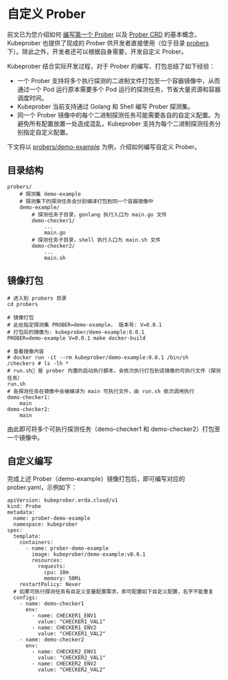 # 自定义 Prober

前文已为您介绍如何 [编写第一个 Prober](../guides/first_prober.md) 以及 [Prober CRD](../concepts/prober_crd.md) 的基本概念，Kubeprober 也提供了现成的 Prober 供开发者直接使用（位于目录 [probers](https://github.com/erda-project/kubeprober/tree/master/probers) 下）。除此之外，开发者还可以根据自身需要，开发自定义 Prober。

Kubeprober 结合实际开发过程，对于 Prober 的编写、打包总结了如下经验：

- 一个 Prober 支持将多个执行探测的二进制文件打包至一个容器镜像中，从而通过一个 Pod 运行原本需要多个 Pod 运行的探测任务，节省大量资源和容器调度时间。
- Kubeprober 当前支持通过 Golang 和 Shell 编写 Prober 探测集。
- 同一个 Prober 镜像中的每个二进制探测任务可能需要各自的自定义配置。为避免所有配置放置一处造成混乱，Kubeprober 支持为每个二进制探测任务分别指定自定义配置。

下文将以 [probers/demo-example](https://github.com/erda-project/kubeprober/tree/master/probers/demo-example) 为例，介绍如何编写自定义 Prober。

## 目录结构
```
probers/
    # 探测集 demo-example
    # 探测集下的探测任务会分别编译打包到同一个容器镜像中
    demo-example/
        # 探测任务子目录，gonlang 执行入口为 main.go 文件
        demo-checker1/
            ...
            main.go
        # 探测任务子目录，shell 执行入口为 main.sh 文件
        demo-checker2/
            ...
            main.sh
```

## 镜像打包
```
# 进入到 probers 目录
cd probers

# 镜像打包
# 此处指定探测集 PROBER=demo-example， 版本号: V=0.0.1
# 打包后的镜像为: kubeprober/demo-example:0.0.1
PROBER=demo-example V=0.0.1 make docker-build

# 查看镜像内容
# docker run -it --rm kubeprober/demo-example:0.0.1 /bin/sh
/checkers # ls -lh *
# run.sh 是 prober 内置的启动执行脚本，会依次执行打包到该镜像的可执行文件（探测任务）
run.sh
# 各探测任务在镜像中会被编译为 main 可执行文件，由 run.sh 依次调用执行
demo-checker1:
    main
demo-checker2:
    main
```
由此即可将多个可执行探测任务（demo-checker1 和 demo-checker2）打包至一个镜像中。

## 自定义编写
完成上述 Prober（demo-example）镜像打包后，即可编写对应的 prober.yaml，示例如下：
```
apiVersion: kubeprober.erda.cloud/v1
kind: Probe
metadata:
  name: prober-demo-example
  namespace: kubeprober
spec:
  template:
    containers:
      - name: prober-demo-example
        image: kubeprober/demo-example:v0.0.1
        resources:
          requests:
            cpu: 10m
            memory: 50Mi
    restartPolicy: Never
  # 如果可执行探测任务有自定义变量配置需求，即可配置如下自定义配置，名字不能重复
  configs:
    - name: demo-checker1
      env:
        - name: CHECKER1_ENV1
          value: "CHECKER1_VAL1"
        - name: CHECKER1_ENV2
          value: "CHECKER1_VAL2"
    - name: demo-checker2
      env:
        - name: CHECKER2_ENV1
          value: "CHECKER2_VAL1"
        - name: CHECKER2_ENV2
          value: "CHECKER2_VAL2"
```





